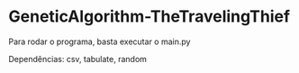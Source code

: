 # GeneticAlgorithm-TheTravelingThief

Para rodar o programa, basta executar o main.py

Dependências: csv, tabulate, random
